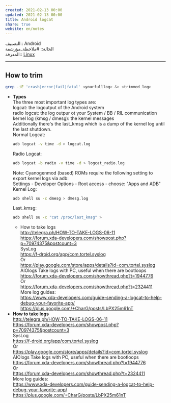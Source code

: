 ```yaml
---  
created: 2021-02-13 00:00  
updated: 2021-02-13 00:00  
title: Android logcat  
share: true  
website: en/notes  
---  
```

  
التصنيف:: Android  
الحالة:: #ملاحظة_مؤرشفة  
المعرفة:: [Linux](Linux)  
  
---  
  
## How to trim  
  
```bash  
grep -iE 'crash|error|fail|fatal' <yourfulllog> &> <trimmed_log>  
```  
  
- **Types**  
  The three most important log types are:  
  logcat: the logoutput of the Android system  
  radio logcat: the log outpur ot your System / BB / RIL communication  
  kernel log (kmsg / dmesg): the kernel messages  
  Additionally there's the last_kmsg which is a dump of the kernel log until the last shutdown.  
  Normal Logcat:  
  ```bash  
  adb logcat -v time -d > logcat.log  
  ```  
  Radio Logcat:  
  ```bash  
  adb logcat -b radio -v time -d > logcat_radio.log  
  ```  
  Note: Cyanogenmod (based) ROMs require the following setting to export kernel logs via adb:  
  Settings - Developer Options - Root access - choose: "Apps and ADB"  
  Kernel Log:  
  ```bash  
  adb shell su -c dmesg > dmesg.log  
  ```  
  Last_kmsg:  
  ```bash  
  adb shell su -c "cat /proc/last_kmsg" >  
  ```  
  - How to take logs  
    <http://telegra.ph/HOW-TO-TAKE-LOGS-06-11>  
    <https://forum.xda-developers.com/showpost.php?p=70974375&postcount=3>  
    SysLog  
    <https://f-droid.org/app/com.tortel.syslog>  
    Or  
    <https://play.google.com/store/apps/details?id=com.tortel.syslog>  
    AIOlogs Take logs with PC, useful when there are bootloops  
    <https://forum.xda-developers.com/showthread.php?t=1944776>  
    Or  
    <https://forum.xda-developers.com/showthread.php?t=2324411>  
    More log guides:  
    <https://www.xda-developers.com/guide-sending-a-logcat-to-help-debug-your-favorite-app/>  
    <https://plus.google.com/+CharG/posts/LbPX25m61nT>  
- **How to take logs**  
  <http://telegra.ph/HOW-TO-TAKE-LOGS-06-11>  
  <https://forum.xda-developers.com/showpost.php?p=70974375&postcount=3>  
  SysLog  
  <https://f-droid.org/app/com.tortel.syslog>  
  Or  
  <https://play.google.com/store/apps/details?id=com.tortel.syslog>  
  AIOlogs Take logs with PC, useful when there are bootloops  
  <https://forum.xda-developers.com/showthread.php?t=1944776>  
  Or  
  <https://forum.xda-developers.com/showthread.php?t=2324411>  
  More log guides:  
  <https://www.xda-developers.com/guide-sending-a-logcat-to-help-debug-your-favorite-app/>  
  <https://plus.google.com/+CharG/posts/LbPX25m61nT>  
